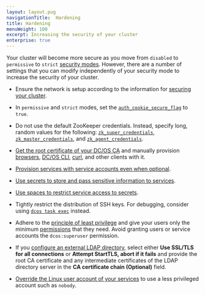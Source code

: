 ```yaml
---
layout: layout.pug
navigationTitle:  Hardening
title: Hardening
menuWeight: 100
excerpt: Increasing the security of your cluster
enterprise: true
---
```

<!-- The source repository for this topic is https://github.com/dcos/dcos-docs-site -->


Your cluster will become more secure as you move from `disabled` to `permissive` to `strict` [security modes](/dcos/1.11/security/ent/#security-modes). However, there are a number of settings that you can modify independently of your security mode to increase the security of your cluster.

- Ensure the network is setup according to the information for [securing your cluster](/dcos/1.11/administering-clusters/securing-your-cluster/).

- <a name="secure-flag"></a>In `permissive` and `strict` modes, set the [`auth_cookie_secure_flag`](/dcos/1.11/installing/ent/custom/configuration/configuration-parameters/#auth-cookie-secure-flag-enterprise) to `true`.

- <a name="zk"></a>Do not use the default ZooKeeper credentials. Instead, specify long, random values for the following: [`zk_super_credentials`](/dcos/1.11/installing/ent/custom/configuration/configuration-parameters/#zk-superuser), [`zk_master_credentials`](/dcos/1.11/installing/ent/custom/configuration/configuration-parameters/#zk-master), and [`zk_agent_credentials`](/dcos/1.11/installing/ent/custom/configuration/configuration-parameters/#zk-agent).

- [Get the root certificate of your DC/OS CA](/dcos/1.11/security/ent/tls-ssl/get-cert/#oob) and manually provision [browsers](/dcos/1.11/security/ent/tls-ssl/ca-trust-browser/), [DC/OS CLI](/dcos/1.11/security/ent/tls-ssl/ca-trust-cli/), [curl](/dcos/1.11/security/ent/tls-ssl/ca-trust-curl/), and other clients with it.

- [Provision services with service accounts even when optional](/dcos/1.11/security/ent/service-auth/).

- [Use secrets to store and pass sensitive information to services](/dcos/1.11/security/ent/secrets/).

- [Use spaces to restrict service access to secrets](/dcos/1.11//security/ent/#spaces).

- Tightly restrict the distribution of SSH keys. For debugging, consider using [`dcos task exec`](/dcos/1.11/monitoring/debugging/) instead.

- Adhere to the [principle of least privilege](http://searchsecurity.techtarget.com/definition/principle-of-least-privilege-POLP) and give your users only the minimum [permissions](/dcos/1.11/security/ent/perms-reference/) that they need. Avoid granting users or service accounts the `dcos:superuser` permission.

- If you [configure an external LDAP directory](/dcos/1.11/security/ent/ldap/ldap-conn/), select either **Use SSL/TLS for all connections** or **Attempt StartTLS, abort if it fails** and provide the root CA certificate and any intermediate certificates of the LDAP directory server in the **CA certificate chain (Optional)** field.

- [Override the Linux user account of your services](/dcos/1.11/security/ent/users-groups/config-linux-user/) to use a less privileged account such as `nobody`.
